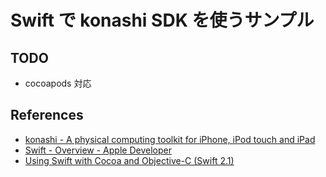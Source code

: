 # Swift で konashi SDK を使うサンプル
## TODO

* cocoapods 対応

## References

* [konashi - A physical computing toolkit for iPhone, iPod touch and iPad](http://konashi.ux-xu.com/)
* [Swift - Overview - Apple Developer](https://developer.apple.com/swift/)
* [Using Swift with Cocoa and Objective-C (Swift 2.1)](https://developer.apple.com/library/ios/documentation/Swift/Conceptual/BuildingCocoaApps/)
